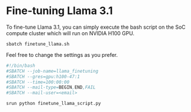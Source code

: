 # Fine-tuning Llama 3.1

To fine-tune Llama 3.1, you can simply execute the bash script on the SoC compute cluster which will run on NVIDIA H100 GPU.

`sbatch finetune_llama.sh`

Feel free to change the settings as you prefer.

```bash
#!/bin/bash
#SBATCH --job-name=llama_finetuning
#SBATCH --gres=gpu:h100-47:1
#SBATCH --time=100:00:00
#SBATCH --mail-type=BEGIN,END,FAIL
#SBATCH --mail-user=<email>

srun python finetune_llama_script.py
```
